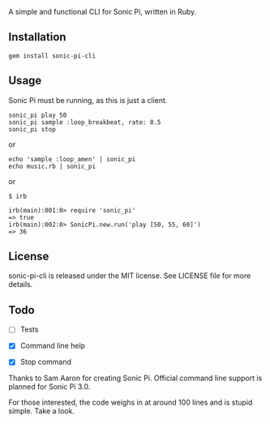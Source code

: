 A simple and functional CLI for Sonic Pi, written in Ruby.

Installation
-------

    gem install sonic-pi-cli

Usage
-----

Sonic Pi must be running, as this is just a client.

    sonic_pi play 50
    sonic_pi sample :loop_breakbeat, rate: 0.5
    sonic_pi stop

or

    echo 'sample :loop_amen' | sonic_pi
    echo music.rb | sonic_pi

or

    $ irb

    irb(main):001:0> require 'sonic_pi'
    => true
    irb(main):002:0> SonicPi.new.run('play [50, 55, 60]')
    => 36

License
------

sonic-pi-cli is released under the MIT license. See LICENSE file for more details.

Todo
----

- [ ] Tests
- [x] Command line help
- [x] Stop command


Thanks to Sam Aaron for creating Sonic Pi. Official command line support is planned for Sonic Pi 3.0.

For those interested, the code weighs in at around 100 lines and is stupid simple. Take a look.

